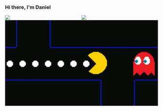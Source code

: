### Hi there, I'm Daniel 




<a href="https://github.com/kingDaniel2004/kingDaniel2004">
  <img style ='width:50%' align="left" src="https://github-readme-stats.vercel.app/api?username=kingDaniel2004&count_private=true&show_icons=true&theme=onedark" />

  <img style ='width:50%' align="left" src="https://github-readme-stats.vercel.app/api/top-langs/?username=kingDaniel2004&langs_count=8&theme=onedark" />

   <img >

   <img style='height: 100%; width: 100%; object-fit: contain' src="tenor.gif"/>
</a>

